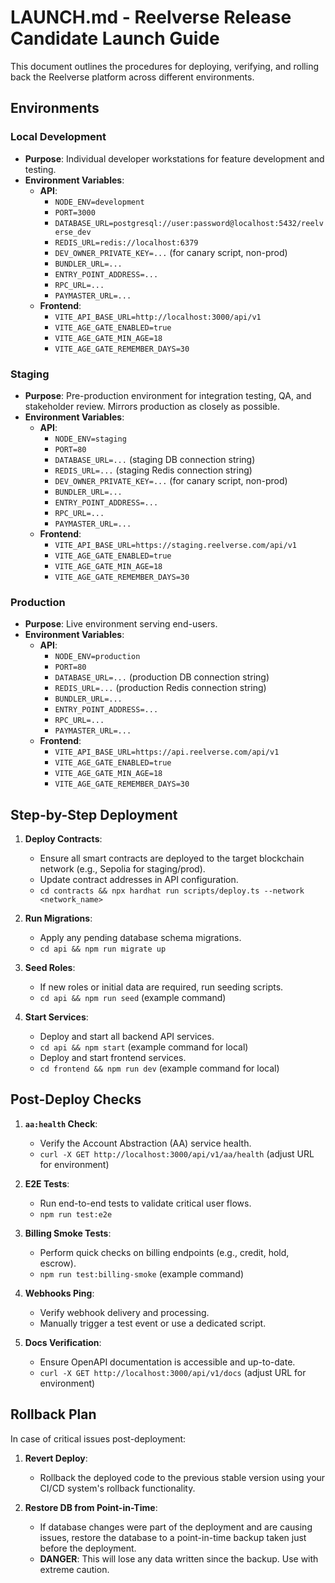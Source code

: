 # LAUNCH.md - Reelverse Release Candidate Launch Guide

This document outlines the procedures for deploying, verifying, and rolling back the Reelverse platform across different environments.

## Environments

### Local Development
*   **Purpose**: Individual developer workstations for feature development and testing.
*   **Environment Variables**:
    *   **API**:
        *   `NODE_ENV=development`
        *   `PORT=3000`
        *   `DATABASE_URL=postgresql://user:password@localhost:5432/reelverse_dev`
        *   `REDIS_URL=redis://localhost:6379`
        *   `DEV_OWNER_PRIVATE_KEY=...` (for canary script, non-prod)
        *   `BUNDLER_URL=...`
        *   `ENTRY_POINT_ADDRESS=...`
        *   `RPC_URL=...`
        *   `PAYMASTER_URL=...`
    *   **Frontend**:
        *   `VITE_API_BASE_URL=http://localhost:3000/api/v1`
        *   `VITE_AGE_GATE_ENABLED=true`
        *   `VITE_AGE_GATE_MIN_AGE=18`
        *   `VITE_AGE_GATE_REMEMBER_DAYS=30`

### Staging
*   **Purpose**: Pre-production environment for integration testing, QA, and stakeholder review. Mirrors production as closely as possible.
*   **Environment Variables**:
    *   **API**:
        *   `NODE_ENV=staging`
        *   `PORT=80`
        *   `DATABASE_URL=...` (staging DB connection string)
        *   `REDIS_URL=...` (staging Redis connection string)
        *   `DEV_OWNER_PRIVATE_KEY=...` (for canary script, non-prod)
        *   `BUNDLER_URL=...`
        *   `ENTRY_POINT_ADDRESS=...`
        *   `RPC_URL=...`
        *   `PAYMASTER_URL=...`
    *   **Frontend**:
        *   `VITE_API_BASE_URL=https://staging.reelverse.com/api/v1`
        *   `VITE_AGE_GATE_ENABLED=true`
        *   `VITE_AGE_GATE_MIN_AGE=18`
        *   `VITE_AGE_GATE_REMEMBER_DAYS=30`

### Production
*   **Purpose**: Live environment serving end-users.
*   **Environment Variables**:
    *   **API**:
        *   `NODE_ENV=production`
        *   `PORT=80`
        *   `DATABASE_URL=...` (production DB connection string)
        *   `REDIS_URL=...` (production Redis connection string)
        *   `BUNDLER_URL=...`
        *   `ENTRY_POINT_ADDRESS=...`
        *   `RPC_URL=...`
        *   `PAYMASTER_URL=...`
    *   **Frontend**:
        *   `VITE_API_BASE_URL=https://api.reelverse.com/api/v1`
        *   `VITE_AGE_GATE_ENABLED=true`
        *   `VITE_AGE_GATE_MIN_AGE=18`
        *   `VITE_AGE_GATE_REMEMBER_DAYS=30`

## Step-by-Step Deployment

1.  **Deploy Contracts**:
    *   Ensure all smart contracts are deployed to the target blockchain network (e.g., Sepolia for staging/prod).
    *   Update contract addresses in API configuration.
    *   `cd contracts && npx hardhat run scripts/deploy.ts --network <network_name>`

2.  **Run Migrations**:
    *   Apply any pending database schema migrations.
    *   `cd api && npm run migrate up`

3.  **Seed Roles**:
    *   If new roles or initial data are required, run seeding scripts.
    *   `cd api && npm run seed` (example command)

4.  **Start Services**:
    *   Deploy and start all backend API services.
    *   `cd api && npm start` (example command for local)
    *   Deploy and start frontend services.
    *   `cd frontend && npm run dev` (example command for local)

## Post-Deploy Checks

1.  **`aa:health` Check**:
    *   Verify the Account Abstraction (AA) service health.
    *   `curl -X GET http://localhost:3000/api/v1/aa/health` (adjust URL for environment)

2.  **E2E Tests**:
    *   Run end-to-end tests to validate critical user flows.
    *   `npm run test:e2e`

3.  **Billing Smoke Tests**:
    *   Perform quick checks on billing endpoints (e.g., credit, hold, escrow).
    *   `npm run test:billing-smoke` (example command)

4.  **Webhooks Ping**:
    *   Verify webhook delivery and processing.
    *   Manually trigger a test event or use a dedicated script.

5.  **Docs Verification**:
    *   Ensure OpenAPI documentation is accessible and up-to-date.
    *   `curl -X GET http://localhost:3000/api/v1/docs` (adjust URL for environment)

## Rollback Plan

In case of critical issues post-deployment:

1.  **Revert Deploy**:
    *   Rollback the deployed code to the previous stable version using your CI/CD system's rollback functionality.

2.  **Restore DB from Point-in-Time**:
    *   If database changes were part of the deployment and are causing issues, restore the database to a point-in-time backup taken just before the deployment.
    *   **DANGER**: This will lose any data written since the backup. Use with extreme caution.